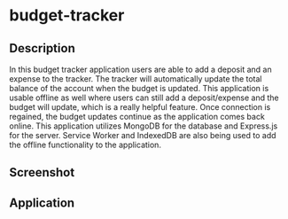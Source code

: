 # budget-tracker
## Description
In this budget tracker application users are able to add a deposit and an expense to the tracker. The tracker will automatically update the total balance of the account when the budget is updated. This application is usable offline as well where users can still add a deposit/expense and the budget will update, which is a really helpful feature. Once connection is regained, the budget updates continue as the application comes back online. This application utilizes MongoDB for the database and Express.js for the server. Service Worker and IndexedDB are also being used to add the offline functionality to the application.
## Screenshot

## Application
